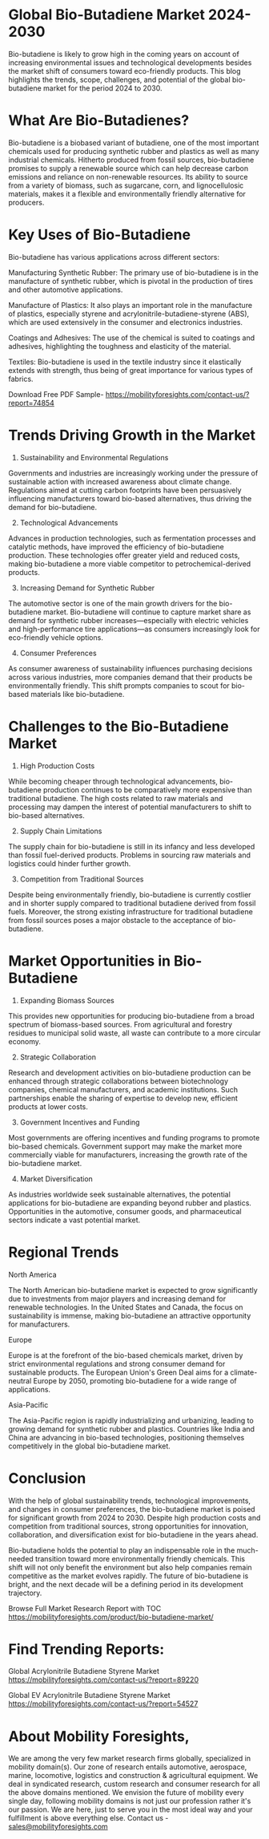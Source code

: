 # Global Bio-Butadiene Market 2024-2030

Bio-butadiene is likely to grow high in the coming years on account of increasing environmental issues and technological developments besides the market shift of consumers toward eco-friendly products. This blog highlights the trends, scope, challenges, and potential of the global bio-butadiene market for the period 2024 to 2030.

# What Are Bio-Butadienes?

Bio-butadiene is a biobased variant of butadiene, one of the most important chemicals used for producing synthetic rubber and plastics as well as many industrial chemicals. Hitherto produced from fossil sources, bio-butadiene promises to supply a renewable source which can help decrease carbon emissions and reliance on non-renewable resources. Its ability to source from a variety of biomass, such as sugarcane, corn, and lignocellulosic materials, makes it a flexible and environmentally friendly alternative for producers.

# Key Uses of Bio-Butadiene

Bio-butadiene has various applications across different sectors:

Manufacturing Synthetic Rubber: The primary use of bio-butadiene is in the manufacture of synthetic rubber, which is pivotal in the production of tires and other automotive applications.

Manufacture of Plastics: It also plays an important role in the manufacture of plastics, especially styrene and acrylonitrile-butadiene-styrene (ABS), which are used extensively in the consumer and electronics industries.

Coatings and Adhesives: The use of the chemical is suited to coatings and adhesives, highlighting the toughness and elasticity of the material.

Textiles: Bio-butadiene is used in the textile industry since it elastically extends with strength, thus being of great importance for various types of fabrics.

Download Free PDF Sample- https://mobilityforesights.com/contact-us/?report=74854

# Trends Driving Growth in the Market

1. Sustainability and Environmental Regulations

Governments and industries are increasingly working under the pressure of sustainable action with increased awareness about climate change. Regulations aimed at cutting carbon footprints have been persuasively influencing manufacturers toward bio-based alternatives, thus driving the demand for bio-butadiene.

2. Technological Advancements

Advances in production technologies, such as fermentation processes and catalytic methods, have improved the efficiency of bio-butadiene production. These technologies offer greater yield and reduced costs, making bio-butadiene a more viable competitor to petrochemical-derived products.

3. Increasing Demand for Synthetic Rubber

The automotive sector is one of the main growth drivers for the bio-butadiene market. Bio-butadiene will continue to capture market share as demand for synthetic rubber increases—especially with electric vehicles and high-performance tire applications—as consumers increasingly look for eco-friendly vehicle options.

4. Consumer Preferences

As consumer awareness of sustainability influences purchasing decisions across various industries, more companies demand that their products be environmentally friendly. This shift prompts companies to scout for bio-based materials like bio-butadiene.

# Challenges to the Bio-Butadiene Market

1. High Production Costs

While becoming cheaper through technological advancements, bio-butadiene production continues to be comparatively more expensive than traditional butadiene. The high costs related to raw materials and processing may dampen the interest of potential manufacturers to shift to bio-based alternatives.

2. Supply Chain Limitations

The supply chain for bio-butadiene is still in its infancy and less developed than fossil fuel-derived products. Problems in sourcing raw materials and logistics could hinder further growth.

3. Competition from Traditional Sources

Despite being environmentally friendly, bio-butadiene is currently costlier and in shorter supply compared to traditional butadiene derived from fossil fuels. Moreover, the strong existing infrastructure for traditional butadiene from fossil sources poses a major obstacle to the acceptance of bio-butadiene.

# Market Opportunities in Bio-Butadiene

1. Expanding Biomass Sources

This provides new opportunities for producing bio-butadiene from a broad spectrum of biomass-based sources. From agricultural and forestry residues to municipal solid waste, all waste can contribute to a more circular economy.

2. Strategic Collaboration

Research and development activities on bio-butadiene production can be enhanced through strategic collaborations between biotechnology companies, chemical manufacturers, and academic institutions. Such partnerships enable the sharing of expertise to develop new, efficient products at lower costs.

3. Government Incentives and Funding

Most governments are offering incentives and funding programs to promote bio-based chemicals. Government support may make the market more commercially viable for manufacturers, increasing the growth rate of the bio-butadiene market.

4. Market Diversification

As industries worldwide seek sustainable alternatives, the potential applications for bio-butadiene are expanding beyond rubber and plastics. Opportunities in the automotive, consumer goods, and pharmaceutical sectors indicate a vast potential market.

# Regional Trends

North America

The North American bio-butadiene market is expected to grow significantly due to investments from major players and increasing demand for renewable technologies. In the United States and Canada, the focus on sustainability is immense, making bio-butadiene an attractive opportunity for manufacturers.

Europe

Europe is at the forefront of the bio-based chemicals market, driven by strict environmental regulations and strong consumer demand for sustainable products. The European Union's Green Deal aims for a climate-neutral Europe by 2050, promoting bio-butadiene for a wide range of applications.

Asia-Pacific

The Asia-Pacific region is rapidly industrializing and urbanizing, leading to growing demand for synthetic rubber and plastics. Countries like India and China are advancing in bio-based technologies, positioning themselves competitively in the global bio-butadiene market.

# Conclusion

With the help of global sustainability trends, technological improvements, and changes in consumer preferences, the bio-butadiene market is poised for significant growth from 2024 to 2030. Despite high production costs and competition from traditional sources, strong opportunities for innovation, collaboration, and diversification exist for bio-butadiene in the years ahead.

Bio-butadiene holds the potential to play an indispensable role in the much-needed transition toward more environmentally friendly chemicals. This shift will not only benefit the environment but also help companies remain competitive as the market evolves rapidly. The future of bio-butadiene is bright, and the next decade will be a defining period in its development trajectory.

Browse Full Market Research Report with TOC https://mobilityforesights.com/product/bio-butadiene-market/


# Find Trending Reports:

Global Acrylonitrile Butadiene Styrene Market https://mobilityforesights.com/contact-us/?report=89220

Global EV Acrylonitrile Butadiene Styrene Market https://mobilityforesights.com/contact-us/?report=54527


# About Mobility Foresights,
We are among the very few market research firms globally, specialized in mobility domain(s). Our zone of research entails automotive, aerospace, marine, locomotive, logistics and construction & agricultural equipment. We deal in syndicated research, custom research and consumer research for all the above domains mentioned.
We envision the future of mobility every single day, following mobility domains is not just our profession rather it's our passion. We are here, just to serve you in the most ideal way and your fulfillment is above everything else. Contact us -  sales@mobilityforesights.com
